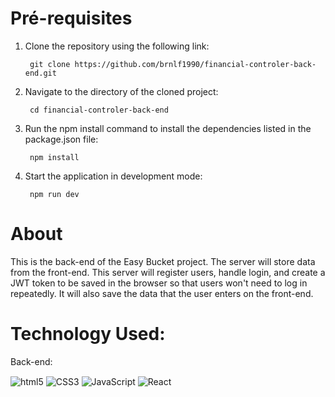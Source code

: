 

# Pré-requisites

1. Clone the repository using the following link:

        git clone https://github.com/brnlf1990/financial-controler-back-end.git

2. Navigate to the directory of the cloned project:

        cd financial-controler-back-end

3. Run the npm install command to install the dependencies listed in the package.json file:
   
        npm install

4. Start the application in development mode:
        
        npm run dev


# About

This is the back-end of the Easy Bucket project. The server will store data from the front-end. This server will register users, handle login, and create a JWT token to be saved in the browser so that users won't need to log in repeatedly. It will also save the data that the user enters on the front-end.

# Technology Used:
Back-end:

<img align="center" alt="html5" src="https://img.shields.io/badge/HTML5-E34F26?style=for-the-badge&logo=html5&logoColor=white">
<img align="center" alt="CSS3" src="https://img.shields.io/badge/CSS3-1572B6?style=for-the-badge&logo=css3&logoColor=white">
<img align="center" alt="JavaScript" src="https://img.shields.io/badge/JavaScript-F7DF1E?style=for-the-badge&logo=javascript&logoColor=black">
<img align="center" alt="React" src="https://img.shields.io/badge/React-20232A?style=for-the-badge&logo=react&logoColor=61DAFB">